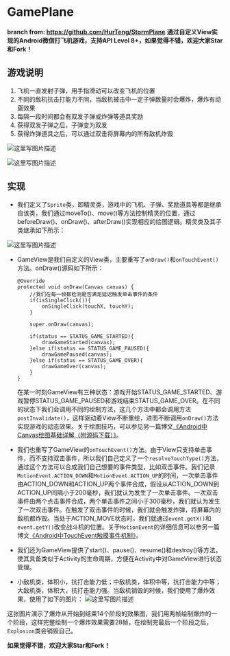 # GamePlane

**branch from: https://github.com/HurTeng/StormPlane**
**通过自定义View实现的Android微信打飞机游戏，支持API Level 8+，如果觉得不错，欢迎大家Star和Fork！**

游戏说明
----

 1. 飞机一直发射子弹，用手指滑动可以改变飞机的位置
 2. 不同的敌机抗击打能力不同，当敌机被击中一定子弹数量时会爆炸，爆炸有动画效果
 3. 每隔一段时间都会有双发子弹或炸弹等道具奖励
 4. 获得双发子弹之后，子弹变为双发
 5. 获得炸弹道具之后，可以通过双击将屏幕内的所有敌机炸毁

 ![这里写图片描述](https://github.com/iSpring/GamePlane/blob/master/game.png)

 ![这里写图片描述](https://github.com/iSpring/GamePlane/blob/master/screenshot.gif)


实现
--

 - 我们定义了`Sprite`类，即精灵类，游戏中的飞机、子弹、奖励道具等都是继承自该类，我们通过moveTo()、move()等方法控制精灵的位置，通过beforeDraw()、onDraw()、afterDraw()实现相应的绘图逻辑。精灵类及其子类继承如下所示：
 
  ![这里写图片描述](https://github.com/iSpring/GamePlane/blob/master/sprite.png)

 - GameView是我们自定义的View类，主要重写了`onDraw()`和`onTouchEvent()`方法。onDraw()源码如下所示：

	```
	@Override
	protected void onDraw(Canvas canvas) {
	    //我们在每一帧都检测是否满足延迟触发单击事件的条件
	    if(isSingleClick()){
	        onSingleClick(touchX, touchY);
	    }
	
	    super.onDraw(canvas);
	
	    if(status == STATUS_GAME_STARTED){
	        drawGameStarted(canvas);
	    }else if(status == STATUS_GAME_PAUSED){
	        drawGamePaused(canvas);
	    }else if(status == STATUS_GAME_OVER){
	        drawGameOver(canvas);
	    }
	}
	```

    在某一时刻GameView有三种状态：游戏开始STATUS_GAME_STARTED、游戏暂停STATUS_GAME_PAUSED和游戏结束STATUS_GAME_OVER。在不同的状态下我们会调用不同的绘制方法，这几个方法中都会调用方法`postInvalidate()`，这样驱动着View不断重绘，进而不断调用`onDraw()`方法实现游戏的动态效果。关于绘图技巧，可以参见另一篇博文[《Android中Canvas绘图基础详解（附源码下载）》](http://blog.csdn.net/iispring/article/details/49770651)。
 
 - 我们也重写了GameView的`onTouchEvent()`方法。由于View只支持单击事件，而不支持双击事件，所以我们自己定义了一个`resolveTouchType()`方法，通过这个方法可以合成我们自己想要的事件类型，比如双击事件。我们记录`MotionEvent.ACTION_DOWN`和`MotionEvent.ACTION_UP`的时间，一次单击事件由ACTION_DOWN和ACTION_UP两个事件合成，假设从ACTION_DOWN到ACTION_UP间隔小于200毫秒，我们就认为发生了一次单击事件。一次双击事件由两个点击事件合成，两个单击事件之间小于300毫秒，我们就认为发生了一次双击事件。在触发了双击事件的时候，我们就会触发炸弹，将屏幕内的敌机都炸毁。当处于ACTION_MOVE状态时，我们就通过`event.getX()`和`event.getY()`改变战斗机的位置。关于`MotionEvent`的详细信息可以参另一篇博文[《Android中TouchEvent触摸事件机制》](http://blog.csdn.net/iispring/article/details/50364126)。
 
 - 我们还为GameView提供了start()、pause()、resume()和destroy()等方法，使其具备类似于Activity的生命周期，方便在Activity中对GameView进行状态管理。
 
 - 小敌机类，体积小，抗打击能力低；中敌机类，体积中等，抗打击能力中等；大敌机类，体积大，抗打击能力强。当敌机销毁的时候，我们使用了爆炸效果，使用了如下的图片：
  ![这里写图片描述](http://img.blog.csdn.net/20160724162747852)
  
  这张图片演示了爆炸从开始到结束14个阶段的效果图，我们用两帧绘制爆炸的一个阶段，这样完整绘制一个爆炸效果需要28帧，在绘制完最后一个阶段之后，`Explosion`类会销毁自己。
   

**如果觉得不错，欢迎大家Star和Fork！**

